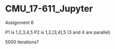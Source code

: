 # CMU_17-611_Jupyter

Assignment 6

P1 is 1,2,3,4,5
P2 is 1,2,[3,4],5 (3 and 4 are parallel)

5000 iterations?